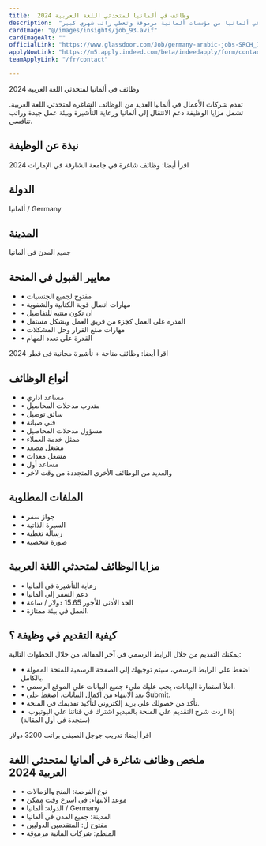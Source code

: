 ```yaml
---
title:  وظائف في ألمانيا لمتحدثي اللغة العربية 2024 
description:  "فرصة ذهبية للحصول علي وظائف لمتحدثي اللغة العربية والتي تؤمن تأشيرة مجانية في ألمانيا من مؤسسات ألمانية مرموقة وتعطي راتب شهري كبير." 
cardImage: "@/images/insights/job_93.avif" 
cardImageAlt: "" 
officialLink: "https://www.glassdoor.com/Job/germany-arabic-jobs-SRCH_IL.0,7_IN96_KO8,14.htm" 
applyNowLink: "https://m5.apply.indeed.com/beta/indeedapply/form/contact-info" 
teamApplyLink: "/fr/contact"

---
```


وظائف في ألمانيا لمتحدثي اللغة العربية 2024

تقدم شركات الأعمال في ألمانيا العديد من الوظائف الشاغرة لمتحدثي اللغة العربية. تشمل مزايا الوظيفة دعم الانتقال إلى ألمانيا ورعاية التأشيرة وبيئة عمل جيدة وراتب تنافسي.

## نبذة عن الوظيفة

اقرأ أيضا: وظائف شاغرة في جامعة الشارقة في الإمارات 2024

## الدولة

ألمانيا / Germany

## المدينة

جميع المدن في ألمانيا

## معايير القبول في المنحة

- • مفتوح لجميع الجنسيات
- • مهارات اتصال قوية الكتابية والشفوية
- • ان تكون منتبه للتفاصيل
- • القدرة على العمل كجزء من فريق العمل وبشكل مستقل
- • مهارات صنع القرار وحل المشكلات
- • القدرة على تعدد المهام

اقرأ أيضا: وظائف متاحة + تأشيرة مجانية في قطر 2024

## أنواع الوظائف

- • مساعد اداري
- • متدرب مدخلات المحاصيل
- • سائق توصيل
- • فني صيانة
- • مسؤول مدخلات المحاصيل
- • ممثل خدمة العملاء
- • مشغل مصعد
- • مشغل معدات
- • مساعد أول
- • والعديد من الوظائف الأخرى المتجددة من وقت لآخر

## الملفات المطلوبة

- • جواز سفر
- • السيرة الذاتية
- • رسالة تغطية
- • صورة شخصية

## مزايا الوظائف لمتحدثي اللغة العربية

- • رعاية التأشيرة في ألمانيا
- • دعم السفر إلي ألمانيا
- • الحد الأدنى للأجور 15.65 دولار / ساعة
- • العمل في بيئة ممتازة.

## كيفية التقديم في وظيفة ؟

يمكنك التقديم من خلال الرابط الرسمي في آخر المقالة، من خلال الخطوات التالية:

- • اضغط علي الرابط الرسمي، سيتم توجيهك إلي الصفحة الرسمية للمنحة الممولة بالكامل.
- • املأ استمارة البيانات، يجب عليك مليء جميع البيانات علي الموقع الرسمي.
- • بعد الانتهاء من اكمال البيانات، اضغط علي Submit.
- • تأكد من حصولك علي بريد إلكتروني لتأكيد تقديمك في المنحة.
- • إذا اردت شرح التقديم علي المنحة بالفيديو اشترك في قناتنا علي اليوتيوب  (ستجدة في أول المقالة)

اقرأ أيضا: تدريب جوجل الصيفي براتب 3200 دولار

## ملخص وظائف شاغرة في ألمانيا لمتحدثي اللغة العربية 2024

- • نوع الفرصة: المنح والزمالات
- • موعد الانتهاء: في اسرع وقت ممكن
- • الدولة: ألمانيا / Germany
- • المدينة: جميع المدن في ألمانيا
- • مفتوح ل: المتقدمين الدوليين
- • المنظم: شركات المانية مرموقة

